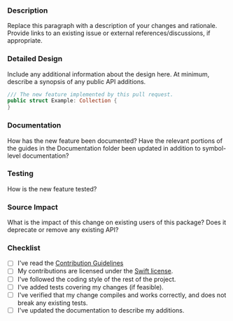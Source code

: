 <!--
    Thanks for contributing to Swift Collections Benchmarks!

    Before you submit your request, please replace each paragraph
    below with the relevant details, and complete the steps in the
    checklist by placing an 'x' in each box:
    
    - [x] I've completed this task
    - [ ] This task isn't completed
-->

### Description
Replace this paragraph with a description of your changes and rationale. 
Provide links to an existing issue or external references/discussions, if appropriate.

### Detailed Design
Include any additional information about the design here. At minimum, describe a synopsis of any public API additions.

```swift
/// The new feature implemented by this pull request.
public struct Example: Collection {
}
```

### Documentation
How has the new feature been documented? 
Have the relevant portions of the guides in the Documentation folder been updated in addition to symbol-level documentation?

### Testing
How is the new feature tested?

### Source Impact
What is the impact of this change on existing users of this package? Does it deprecate or remove any existing API?

### Checklist
- [ ] I've read the [Contribution Guidelines](https://github.com/apple/swift-collections-benchmark#contributing-to-swift-collections-benchmark)
- [ ] My contributions are licensed under the [Swift license](https://swift.org/LICENSE.txt).
- [ ] I've followed the coding style of the rest of the project.
- [ ] I've added tests covering my changes (if feasible).
- [ ] I've verified that my change compiles and works correctly, and does not break any existing tests.
- [ ] I've updated the documentation to describe my additions.
